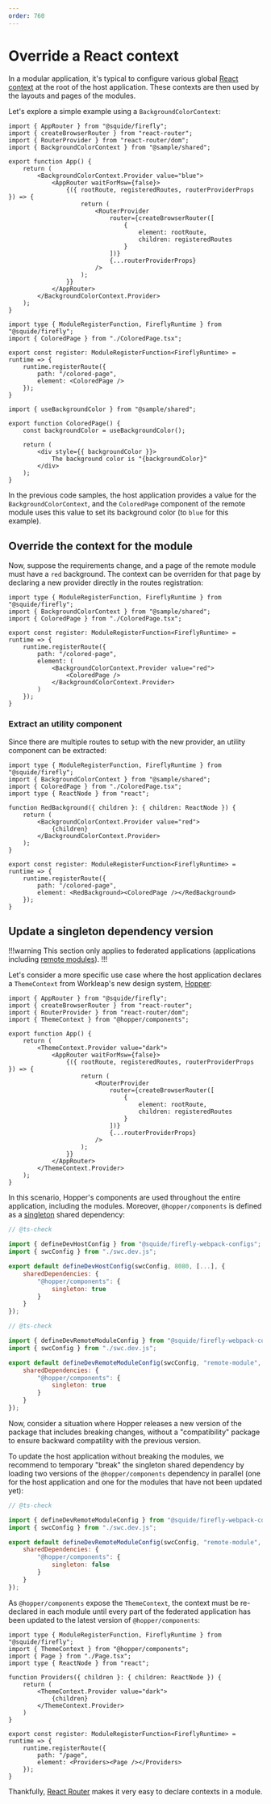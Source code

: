 ```yaml
---
order: 760
---
```


# Override a React context

In a modular application, it's typical to configure various global [React context](https://legacy.reactjs.org/docs/context.html) at the root of the host application. These contexts are then used by the layouts and pages of the modules.

Let's explore a simple example using a `BackgroundColorContext`:

```tsx !#8 host/src/App.tsx
import { AppRouter } from "@squide/firefly";
import { createBrowserRouter } from "react-router";
import { RouterProvider } from "react-router/dom";
import { BackgroundColorContext } from "@sample/shared";

export function App() {
    return (
        <BackgroundColorContext.Provider value="blue">
            <AppRouter waitForMsw={false}>
                {({ rootRoute, registeredRoutes, routerProviderProps }) => {
                    return (
                        <RouterProvider
                            router={createBrowserRouter([
                                {
                                    element: rootRoute,
                                    children: registeredRoutes
                                }
                            ])}
                            {...routerProviderProps}
                        />
                    );
                }}
            </AppRouter>
        </BackgroundColorContext.Provider>
    );
}
```

```tsx !#7 remote-module/src/register.tsx
import type { ModuleRegisterFunction, FireflyRuntime } from "@squide/firefly";
import { ColoredPage } from "./ColoredPage.tsx";

export const register: ModuleRegisterFunction<FireflyRuntime> = runtime => {
    runtime.registerRoute({
        path: "/colored-page",
        element: <ColoredPage />
    });
}
```

```tsx !#4 remote-module/src/ColoredPage.tsx
import { useBackgroundColor } from "@sample/shared";

export function ColoredPage() {
    const backgroundColor = useBackgroundColor();

    return (
        <div style={{ backgroundColor }}>
            The background color is "{backgroundColor}"
        </div>
    );
}
```

In the previous code samples, the host application provides a value for the `BackgroundColorContext`, and the `ColoredPage` component of the remote module uses this value to set its background color (to `blue` for this example).

## Override the context for the module

Now, suppose the requirements change, and a page of the remote module must have a `red` background. The context can be overriden for that page by declaring a new provider directly in the routes registration:

```tsx !#9 remote-module/src/register.tsx
import type { ModuleRegisterFunction, FireflyRuntime } from "@squide/firefly";
import { BackgroundColorContext } from "@sample/shared";
import { ColoredPage } from "./ColoredPage.tsx";

export const register: ModuleRegisterFunction<FireflyRuntime> = runtime => {
    runtime.registerRoute({
        path: "/colored-page",
        element: (
            <BackgroundColorContext.Provider value="red">
                <ColoredPage />
            </BackgroundColorContext.Provider>
        )
    });
}
```

### Extract an utility component

Since there are multiple routes to setup with the new provider, an utility component can be extracted:

```tsx !#6-12,17 remote-module/src/register.tsx
import type { ModuleRegisterFunction, FireflyRuntime } from "@squide/firefly";
import { BackgroundColorContext } from "@sample/shared";
import { ColoredPage } from "./ColoredPage.tsx";
import type { ReactNode } from "react";

function RedBackground({ children }: { children: ReactNode }) {
    return (
        <BackgroundColorContext.Provider value="red">
            {children}
        </BackgroundColorContext.Provider>
    );
}

export const register: ModuleRegisterFunction<FireflyRuntime> = runtime => {
    runtime.registerRoute({
        path: "/colored-page",
        element: <RedBackground><ColoredPage /></RedBackground>
    });
}
```

## Update a singleton dependency version

!!!warning
This section only applies to federated applications (applications including [remote modules](../reference/registration/registerRemoteModules.md)).
!!!

Let's consider a more specific use case where the host application declares a `ThemeContext` from Workleap's new design system, [Hopper](https://hopper.workleap.design/):

```tsx !#8 host/src/App.tsx
import { AppRouter } from "@squide/firefly";
import { createBrowserRouter } from "react-router";
import { RouterProvider } from "react-router/dom";
import { ThemeContext } from "@hopper/components";

export function App() {
    return (
        <ThemeContext.Provider value="dark">
            <AppRouter waitForMsw={false}>
                {({ rootRoute, registeredRoutes, routerProviderProps }) => {
                    return (
                        <RouterProvider
                            router={createBrowserRouter([
                                {
                                    element: rootRoute,
                                    children: registeredRoutes
                                }
                            ])}
                            {...routerProviderProps}
                        />
                    );
                }}
            </AppRouter>
        </ThemeContext.Provider>
    );
}
```

In this scenario, Hopper's components are used throughout the entire application, including the modules. Moreover, `@hopper/components` is defined as a [singleton](https://module-federation.io/configure/shared.html#singleton) shared dependency:

```js !#8-10 host/webpack.dev.js
// @ts-check

import { defineDevHostConfig } from "@squide/firefly-webpack-configs";
import { swcConfig } from "./swc.dev.js";

export default defineDevHostConfig(swcConfig, 8080, [...], {
    sharedDependencies: {
        "@hopper/components": {
            singleton: true
        }
    }
});
```

```js !#8-10 remote-module/webpack.dev.js
// @ts-check

import { defineDevRemoteModuleConfig } from "@squide/firefly-webpack-configs";
import { swcConfig } from "./swc.dev.js";

export default defineDevRemoteModuleConfig(swcConfig, "remote-module", 8080, {
    sharedDependencies: {
        "@hopper/components": {
            singleton: true
        }
    }
});
```

Now, consider a situation where Hopper releases a new version of the package that includes breaking changes, without a "compatibility" package to ensure backward compatility with the previous version.

To update the host application without breaking the modules, we recommend to temporary "break" the singleton shared dependency by loading two versions of the `@hopper/components` dependency in parallel (one for the host application and one for the modules that have not been updated yet):

```js !#8-10 remote-module/webpack.dev.js
// @ts-check

import { defineDevRemoteModuleConfig } from "@squide/firefly-webpack-configs";
import { swcConfig } from "./swc.dev.js";

export default defineDevRemoteModuleConfig(swcConfig, "remote-module", 8080, {
    sharedDependencies: {
        "@hopper/components": {
            singleton: false
        }
    }
});
```

As `@hopper/components` expose the `ThemeContext`, the context must be re-declared in each module until every part of the federated application has been updated to the latest version of `@hopper/components`:

```tsx !#6-12,17 remote-module/src/register.tsx
import type { ModuleRegisterFunction, FireflyRuntime } from "@squide/firefly";
import { ThemeContext } from "@hopper/components";
import { Page } from "./Page.tsx";
import type { ReactNode } from "react";

function Providers({ children }: { children: ReactNode }) {
    return (
        <ThemeContext.Provider value="dark">
            {children}
        </ThemeContext.Provider>
    )
}

export const register: ModuleRegisterFunction<FireflyRuntime> = runtime => {
    runtime.registerRoute({
        path: "/page",
        element: <Providers><Page /></Providers>
    });
}
```

Thankfully, [React Router](https://reactrouter.com/en/main) makes it very easy to declare contexts in a module.
